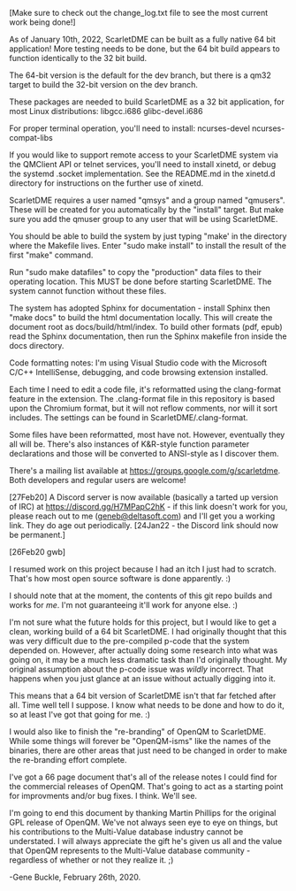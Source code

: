 [Make sure to check out the change_log.txt file to see the most
 current work being done!]

As of January 10th, 2022, ScarletDME can be built as a fully native 64 bit
application!  More testing needs to be done, but the 64 bit build appears
to function identically to the 32 bit build.

The 64-bit version is the default for the dev branch, but there is a
qm32 target to build the 32-bit version on the dev branch.

These packages are needed to build ScarletDME as a 32 bit application,
for most Linux distributions:
libgcc.i686
glibc-devel.i686

For proper terminal operation, you'll need to install:
ncurses-devel
ncurses-compat-libs

If you would like to support remote access to your ScarletDME system via
the QMClient API or telnet services, you'll need to install xinetd, or
debug the systemd .socket implementation. See the README.md in the
xinetd.d directory for instructions on the further use of xinetd.

ScarletDME requires a user named "qmsys" and a group named "qmusers".
These will be created for you automatically by the "install" target. But
make sure you add the qmuser group to any user that will be using
ScarletDME.

You should be able to build the system by just typing "make' in the
directory where the Makefile lives. Enter "sudo make install" to install
the result of the first "make" command. 

Run "sudo make datafiles" to copy the "production" data files to their operating 
location.  This MUST be done before starting ScarletDME.  The system cannot 
function without these files.

The system has adopted Sphinx for documentation - install Sphinx then
"make docs" to build the html documentation locally. This will create
the document root as docs/build/html/index. To build other formats (pdf,
epub) read the Sphinx documentation, then run the Sphinx makefile fron
inside the docs directory.

Code formatting notes:
I'm using Visual Studio code with the Microsoft C/C++ IntelliSense, debugging,
and code browsing extension installed.  

Each time I need to edit a code file, it's reformatted using the clang-format
feature in the extension.  The .clang-format file in this repository is based
upon the Chromium format, but it will not reflow comments, nor will it
sort includes.  The settings can be found in ScarletDME/.clang-format.

Some files have been reformatted, most have not.  However, eventually they all
will be.  There's also instances of K&R-style function parameter declarations
and those will be converted to ANSI-style as I discover them.

There's a mailing list available at https://groups.google.com/g/scarletdme. 
Both developers and regular users are welcome!

[27Feb20] A Discord server is now available (basically a tarted up version of IRC) at
          https://discord.gg/H7MPapC2hK - if this link doesn't work for you,
          please reach out to me (geneb@deltasoft.com) and I'll get you a working
          link.  They do age out periodically. [24Jan22 - the Discord link should
          now be permanent.]

[26Feb20 gwb]

I resumed work on this project because I had an itch I just had to scratch.
That's how most open source software is done apparently. :)

I should note that at the moment, the contents of this git repo builds and
works for *me*.  I'm not guaranteeing it'll work for anyone else. :)

I'm not sure what the future holds for this project, but I would like to get 
a clean, working build of a 64 bit ScarletDME.  I had originally thought that
this was very difficult due to the pre-compiled p-code that the system depended
on.  However, after actually doing some research into what was going on, it 
may be a much less dramatic task than I'd originally thought.  My original 
assumption about the p-code issue was *wildly* incorrect.  That happens when
you just glance at an issue without actually digging into it.

This means that a 64 bit version of ScarletDME isn't that far fetched after
all.  Time well tell I suppose.  I know what needs to be done and how to do 
it, so at least I've got that going for me. :)

I would also like to finish the "re-branding" of OpenQM to ScarletDME.
While some things will forever be "OpenQM-isms" like the names of the binaries,
there are other areas that just need to be changed in order to make the
re-branding effort complete.

I've got a 66 page document that's all of the release notes I could find for
the commercial releases of OpenQM.  That's going to act as a starting point
for improvments and/or bug fixes.  I think.  We'll see.

I'm going to end this document by thanking Martin Phillips for the original
GPL release of OpenQM.  We've not always seen eye to eye on things, but his
contributions to the Multi-Value database industry cannot be understated.
I will always appreciate the gift he's given us all and the value that OpenQM
represents to the Multi-Value database community - regardless of whether or not
they realize it. ;)

-Gene Buckle, February 26th, 2020.
